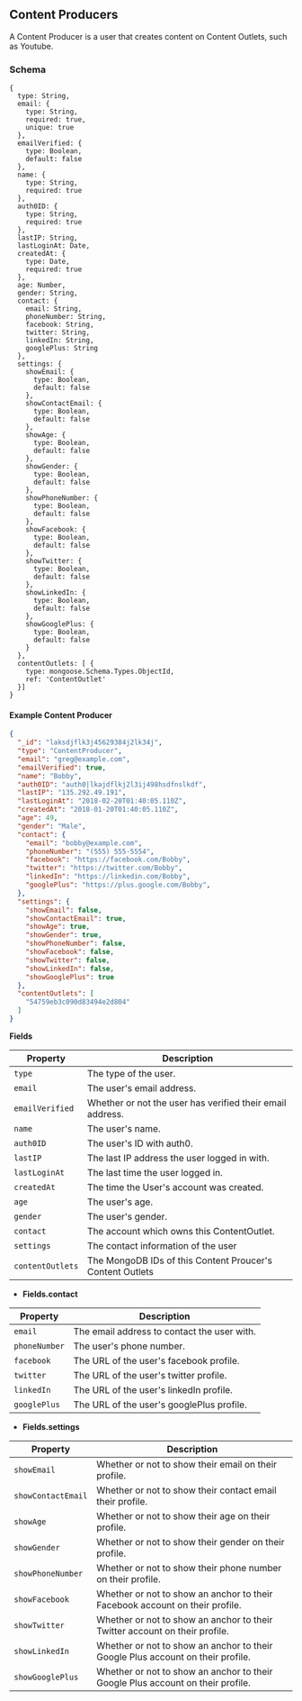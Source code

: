 ## Content Producers

A Content Producer is a user that creates content on Content Outlets, such as Youtube.

### Schema

```
{
  type: String,
  email: {
    type: String,
    required: true,
    unique: true
  },
  emailVerified: {
    type: Boolean,
    default: false
  },
  name: {
    type: String,
    required: true
  },
  auth0ID: {
    type: String,
    required: true
  },
  lastIP: String,
  lastLoginAt: Date,
  createdAt: {
    type: Date,
    required: true
  },
  age: Number,
  gender: String,
  contact: {
    email: String,
    phoneNumber: String,
    facebook: String,
    twitter: String,
    linkedIn: String,
    googlePlus: String
  },
  settings: {
    showEmail: {
      type: Boolean,
      default: false
    },
    showContactEmail: {
      type: Boolean,
      default: false
    },
    showAge: {
      type: Boolean,
      default: false
    },
    showGender: {
      type: Boolean,
      default: false
    },
    showPhoneNumber: {
      type: Boolean,
      default: false
    },
    showFacebook: {
      type: Boolean,
      default: false
    },
    showTwitter: {
      type: Boolean,
      default: false
    },
    showLinkedIn: {
      type: Boolean,
      default: false
    },
    showGooglePlus: {
      type: Boolean,
      default: false
    }
  },
  contentOutlets: [ {
    type: mongoose.Schema.Types.ObjectId,
    ref: 'ContentOutlet'
  }]
}
```

#### Example Content Producer
```json
{
  "_id": "laksdjflk3j45629384j2lk34j",
  "type": "ContentProducer",
  "email": "greg@example.com",
  "emailVerified": true,
  "name": "Bobby",
  "auth0ID": "auth0|lkajdflkj2l3ij498hsdfnslkdf",
  "lastIP": "135.292.49.191",
  "lastLoginAt": "2018-02-20T01:40:05.110Z",
  "createdAt": "2018-01-20T01:40:05.110Z",
  "age": 49,
  "gender": "Male",
  "contact": {
    "email": "bobby@example.com",
    "phoneNumber": "(555) 555-5554",
    "facebook": "https://facebook.com/Bobby",
    "twitter": "https://twitter.com/Bobby",
    "linkedIn": "https://linkedin.com/Bobby",
    "googlePlus": "https://plus.google.com/Bobby",
  },
  "settings": {
    "showEmail": false,
    "showContactEmail": true,
    "showAge": true,
    "showGender": true,
    "showPhoneNumber": false,
    "showFacebook": false,
    "showTwitter": false,
    "showLinkedIn": false,
    "showGooglePlus": true
  },
  "contentOutlets": [
    "54759eb3c090d83494e2d804"
  ]
}
```



 **Fields**

Property        | Description
----------------|----------------
`type`          | The type of the user.
`email`         | The user's email address.
`emailVerified` | Whether or not the user has verified their email address.
`name`          | The user's name.
`auth0ID`       | The user's ID with auth0.
`lastIP`        | The last IP address the user logged in with.
`lastLoginAt`   | The last time the user logged in.
`createdAt`     | The time the User's account was created.
`age`           | The user's age.
`gender`        | The user's gender.
`contact`       | The account which owns this ContentOutlet.
`settings`      | The contact information of the user
`contentOutlets` | The MongoDB IDs of this Content Proucer's Content Outlets

 - **Fields.contact**

Property      | Description
--------------|--------------
`email`       | The email address to contact the user with.
`phoneNumber` | The user's phone number.
`facebook`    | The URL of the user's facebook profile.
`twitter`     | The URL of the user's twitter profile.
`linkedIn`    | The URL of the user's linkedIn profile.
`googlePlus`  | The URL of the user's googlePlus profile.


 - **Fields.settings**

Property           | Description
-------------------|-------------------
`showEmail`        | Whether or not to show their email on their profile.
`showContactEmail` | Whether or not to show their contact email their profile.
`showAge`          | Whether or not to show their age on their profile.
`showGender`       | Whether or not to show their gender on their profile.
`showPhoneNumber`  | Whether or not to show their phone number on their profile.
`showFacebook`     | Whether or not to show an anchor to their Facebook account on their profile.
`showTwitter`      | Whether or not to show an anchor to their Twitter account on their profile.
`showLinkedIn`     | Whether or not to show an anchor to their Google Plus account on their profile.
`showGooglePlus`   | Whether or not to show an anchor to their Google Plus account on their profile.




